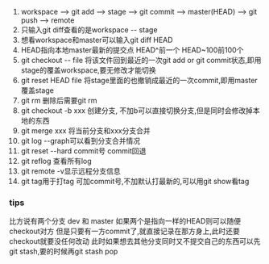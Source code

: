 1. workspace --> git add --> stage --> git commit --> master(HEAD) --> git push --> remote
2. 只输入git diff查看的是workspace -- stage
3. 想看workspace和master可以输入git diff HEAD
4. HEAD指向本地master最新的提交点 HEAD^前一个 HEAD~100前100个
5. git checkout -- file 将该文件回到最近的一次git add or git commit状态,即用stage的覆盖workspace,要无修改才能切换
6. git reset HEAD file 将stage里面的也撤销成最近的一次commit,即用master覆盖stage
7. git rm 删除后需要git rm
8. git checkout -b xxx 创建分支, 不加b可以直接切换分支,但是同时会修改掉本地的东西
9. git merge xxx 将当前分支和xxx分支合并
10. git log --graph可以看到分支合并情况
11. git reset --hard commit号 commit回退
12. git reflog 查看所有log
13. git remote -v显示远程分支信息
14. git tag用于打tag 可加commit号,不加默认打最新的,可以用git show看tag

### tips
比方说有两个分支
dev 和 master
如果两个是指向一样的HEAD则可以随便checkout对方
但是只要有一方commit了,就直接记录在那方身上,此时还要checkout就要没任何改动
此时如果想去其他分支同时又不提交自己的东西可以先git stash,要的时候再git stash pop